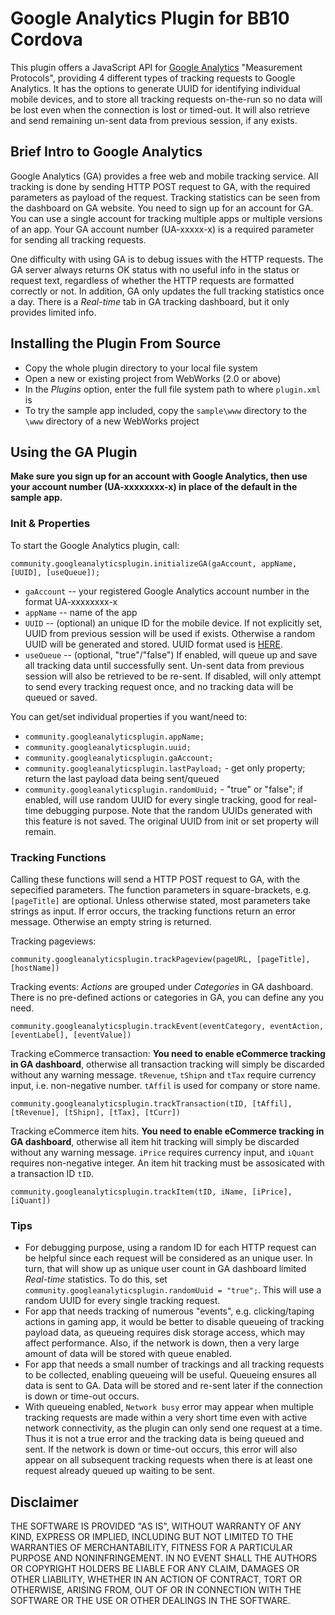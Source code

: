 Google Analytics Plugin for BB10 Cordova
==========================================

This plugin offers a JavaScript API for [Google Analytics](http://www.google.com/analytics/) "Measurement Protocols", providing 4 different types of tracking requests to Google Analytics. It has the options to generate UUID for identifying individual mobile devices, and to store all tracking requests on-the-run so no data will be lost even when the connection is lost or timed-out. It will also retrieve and send remaining un-sent data from previous session, if any exists.

## Brief Intro to Google Analytics
Google Analytics (GA) provides a free web and mobile tracking service. All tracking is done by sending HTTP POST request to GA, with the required parameters as payload of the request. Tracking statistics can be seen from the dashboard on GA website. You need to sign up for an account for GA. You can use a single account for tracking multiple apps or multiple versions of an app. Your GA account number (UA-xxxxx-x) is a required parameter for sending all tracking requests.

One difficulty with using GA is to debug issues with the HTTP requests. The GA server always returns OK status with no useful info in the status or request text, regardless of whether the HTTP requests are formatted correctly or not. In addition, GA only updates the full tracking statistics once a day. There is a *Real-time* tab in GA tracking dashboard, but it only provides limited info.

## Installing the Plugin From Source
- Copy the whole plugin directory to your local file system
- Open a new or existing project from WebWorks (2.0 or above)
- In the *Plugins* option, enter the full file system path to where `plugin.xml` is
- To try the sample app included, copy the `sample\www` directory to the `\www` directory of a new WebWorks project

## Using the GA Plugin
**Make sure you sign up for an account with Google Analytics, then use your account number (UA-xxxxxxxx-x) in place of the default in the sample app.**

### Init & Properties
To start the Google Analytics plugin, call:
```
community.googleanalyticsplugin.initializeGA(gaAccount, appName, [UUID], [useQueue]);
```
- `gaAccount` -- your registered Google Analytics account number in the format UA-xxxxxxxx-x
- `appName` -- name of the app
- `UUID` -- (optional) an unique ID for the mobile device. If not explicitly set, UUID from previous session will be used if exists. Otherwise a random UUID will be generated and stored. UUID format used is [HERE](http://en.wikipedia.org/wiki/Universally_unique_identifier#Version_4_.28random.29).
- `useQueue` -- (optional, "true"/"false") If enabled, will queue up and save all tracking data until successfully sent. Un-sent data from previous session will also be retrieved to be re-sent. If disabled, will only attempt to send every tracking request once, and no tracking data will be queued or saved.

You can get/set individual properties if you want/need to:
- `community.googleanalyticsplugin.appName;`
- `community.googleanalyticsplugin.uuid;`
- `community.googleanalyticsplugin.gaAccount;`
- `community.googleanalyticsplugin.lastPayload;` - get only property; return the last payload data being sent/queued
- `community.googleanalyticsplugin.randomUuid;` - "true" or "false"; if enabled, will use random UUID for every single tracking, good for real-time debugging purpose. Note that the random UUIDs generated with this feature is not saved. The original UUID from init or set property will remain.


### Tracking Functions
Calling these functions will send a HTTP POST request to GA, with the sepecified parameters. The function parameters in square-brackets, e.g. `[pageTitle]` are optional. Unless otherwise stated, most parameters take strings as input. If error occurs, the tracking functions return an error message. Otherwise an empty string is returned.

Tracking pageviews:
```
community.googleanalyticsplugin.trackPageview(pageURL, [pageTitle], [hostName])
```
Tracking events: *Actions* are grouped under *Categories* in GA dashboard. There is no pre-defined actions or categories in GA, you can define any you need.

```
community.googleanalyticsplugin.trackEvent(eventCategory, eventAction, [eventLabel], [eventValue])
```
Tracking eCommerce transaction: **You need to enable eCommerce tracking in GA dashboard**, otherwise all transaction tracking will simply be discarded without any warning message. `tRevenue`, `tShipn` and `tTax` require currency input, i.e. non-negative number. `tAffil` is used for company or store name.
```
community.googleanalyticsplugin.trackTransaction(tID, [tAffil], [tRevenue], [tShipn], [tTax], [tCurr])
```
Tracking eCommerce item hits. **You need to enable eCommerce tracking in GA dashboard**, otherwise all item hit tracking will simply be discarded without any warning message. `iPrice` requires currency input, and `iQuant` requires non-negative integer. An item hit tracking must be assosicated with a transaction ID `tID`.
```
community.googleanalyticsplugin.trackItem(tID, iName, [iPrice], [iQuant])
```


### Tips
- For debugging purpose, using a random ID for each HTTP request can be helpful since each request will be considered as an unique user. In turn, that will show up as unique user count in GA dashboard limited *Real-time* statistics. To do this, set `community.googleanalyticsplugin.randomUuid = "true";`. This will use a random UUID for every single tracking request.
- For app that needs tracking of numerous "events", e.g. clicking/taping actions in gaming app, it would be better to disable queueing of tracking payload data, as queueing requires disk storage access, which may affect performance. Also, if the network is down, then a very large amount of data will be stored with queue enabled.
- For app that needs a small number of trackings and all tracking requests to be collected, enabling queueing will be useful. Queueing ensures all data is sent to GA. Data will be stored and re-sent later if the connection is down or time-out occurs.
- With queueing enabled, `Network busy` error may appear when multiple tracking requests are made within a very short time even with active network connectivity, as the plugin can only send one request at a time. Thus it is not a true error and the tracking data is being queued and sent. If the network is down or time-out occurs, this error will also appear on all subsequent tracking requests when there is at least one request already queued up waiting to be sent. 


## Disclaimer

THE SOFTWARE IS PROVIDED "AS IS", WITHOUT WARRANTY OF ANY KIND, EXPRESS OR IMPLIED, INCLUDING BUT NOT LIMITED TO THE WARRANTIES OF MERCHANTABILITY, FITNESS FOR A PARTICULAR PURPOSE AND NONINFRINGEMENT. IN NO EVENT SHALL THE AUTHORS OR COPYRIGHT HOLDERS BE LIABLE FOR ANY CLAIM, DAMAGES OR OTHER LIABILITY, WHETHER IN AN ACTION OF CONTRACT, TORT OR OTHERWISE, ARISING FROM, OUT OF OR IN CONNECTION WITH THE SOFTWARE OR THE USE OR OTHER DEALINGS IN THE SOFTWARE.

